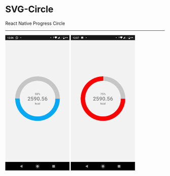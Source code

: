 # SVG-Circle
React Native Progress Circle
******
![SVG Circle](https://github.com/r-santtos/SVG-Circle/blob/main/Screenshot_20201113-120635.png?raw=true?raw=true "SVG Circle")
![SVG Circle](https://github.com/r-santtos/SVG-Circle/blob/main/Screenshot_20201113-120747.png?raw=true?raw=true "SVG Circle")

